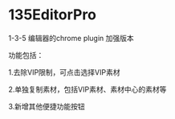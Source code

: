 # 135EditorPro

1-3-5 编辑器的chrome plugin 加强版本

功能包括：

1.去除VIP限制，可点击选择VIP素材

2.单独复制素材，包括VIP素材、素材中心的素材等

3.新增其他便捷功能按钮
